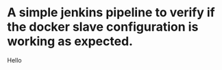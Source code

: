 # A simple jenkins pipeline to verify if the docker slave configuration is working as expected.
Hello